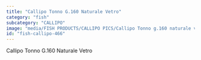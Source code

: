 ```yaml
---
title: "Callipo Tonno G.160 Naturale Vetro"
category: "fish"
subcategory: "CALLIPO"
image: "media/FISH PRODUCTS/CALLIPO PICS/Callipo Tonno g.160 naturale vetro .png"
id: "fish-callipo-466"
---
```


Callipo Tonno G.160 Naturale Vetro
